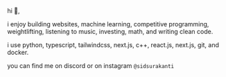 hi 👋, 

i enjoy building websites, machine learning, competitive programming, weightlifting, listening to music, investing, math, and writing clean code.

i use python, typescript, tailwindcss, next.js, c++, react.js, next.js, git, and docker.

you can find me on discord or on instagram `@sidsurakanti`
